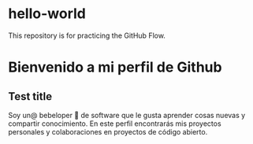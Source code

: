 # hello-world
This repository is for practicing the GitHub Flow.

# Bienvenido a mi perfil de Github

## Test title

Soy un@ bebeloper 🤠 de software que le gusta aprender cosas nuevas y compartir conocimiento. En este perfil encontrarás mis proyectos personales y colaboraciones en proyectos de código abierto.